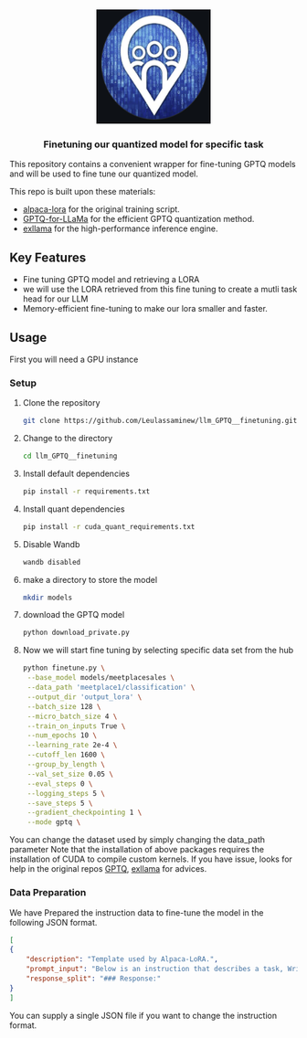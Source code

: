 
<a name="readme-top"></a>
<br />
<div align="center">
  <a href="https://github.com/github_username/repo_name">
    <img src="meetplace.png" alt="Logo" width="200" height="200">
  </a>
<h3 align="center">Finetuning our quantized model for specific task</h3>
</div>

This repository contains a convenient wrapper for fine-tuning GPTQ models and will be used to fine tune our quantized model.

This repo is built upon these materials:

* [alpaca-lora](https://github.com/tloen/alpaca-lora) for the original training script.
* [GPTQ-for-LLaMa](https://github.com/qwopqwop200/GPTQ-for-LLaMa) for the efficient GPTQ quantization method.
* [exllama](https://github.com/turboderp/exllama) for the high-performance inference engine.

## Key Features

* Fine tuning GPTQ model and retrieving a LORA
* we will use the LORA retrieved from this fine tuning to create a mutli task head for our LLM
* Memory-efficient fine-tuning to make our lora smaller and faster.

## Usage
First you will need a GPU instance 

### Setup
1. Clone the repository

   ```bash
   git clone https://github.com/Leulassaminew/llm_GPTQ__finetuning.git
   ```
2. Change to the directory

   ```bash
   cd llm_GPTQ__finetuning
   ```

3. Install default dependencies

   ```bash
   pip install -r requirements.txt
   ```
4. Install quant dependencies

   ```bash
   pip install -r cuda_quant_requirements.txt
   ```
5. Disable Wandb

   ```bash
   wandb disabled
   ```
6. make a directory to store the model

   ```bash
   mkdir models
   ```
7. download the GPTQ model

   ```bash
   python download_private.py
   ```
8. Now we will start fine tuning by selecting specific data set from the hub

   ```bash
   python finetune.py \
    --base_model models/meetplacesales \
    --data_path 'meetplace1/classification' \
    --output_dir 'output_lora' \
    --batch_size 128 \
    --micro_batch_size 4 \
    --train_on_inputs True \
    --num_epochs 10 \
    --learning_rate 2e-4 \
    --cutoff_len 1600 \
    --group_by_length \
    --val_set_size 0.05 \
    --eval_steps 0 \
    --logging_steps 5 \
    --save_steps 5 \
    --gradient_checkpointing 1 \
    --mode gptq \
   ```

You can change the dataset used by simply changing the data_path parameter
Note that the installation of above packages requires the installation of CUDA to compile custom kernels. If you have issue, looks for help in the original repos [GPTQ](https://github.com/qwopqwop200/GPTQ-for-LLaMa), [exllama](https://github.com/turboderp/exllama) for advices.

### Data Preparation

We have Prepared the instruction data to fine-tune the model in the following JSON format.

```json
[
{
    "description": "Template used by Alpaca-LoRA.",
    "prompt_input": "Below is an instruction that describes a task, Write a response that appropriately completes the request.\n\n### Instruction:\n Categorize the input text based on the sales technique used in it from one of these categories only and offer no explanation:\n\nBUILDING RAPPORT\nNEEDS ASSESMENT\nCREATING URGENCY\nSOCIAL PROOF\nOVERCOMING OBJECTION\nCROSS SELLING OR UPSELLING\nVALUE BASED SELLING\nSPIN SELLING\nNEURAL SELLING\nNONE.\n\n### Input:\n{input}\n\n### Response:\n",
    "response_split": "### Response:"
}
]
```

You can supply a single JSON file if you want to change the instruction format.

